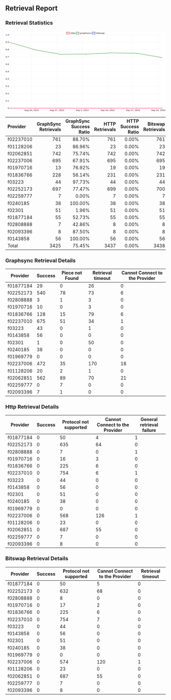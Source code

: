 ## Retrieval Report
### Retrieval Statistics
<img src="https://raw.githubusercontent.com/data-preservation-programs/filplus-checker-assets/main/filecoin-project/filecoin-plus-large-datasets/issues/2094/1695777450210.png"/>

| Provider  | GraphSync Retrievals | GraphSync Success Ratio | HTTP Retrievals | HTTP Success Ratio | Bitswap Retrievals | Bitswap Success Ratio |
| :-------- | -------------------: | ----------------------: | --------------: | -----------------: | -----------------: | --------------------: |
| f02237010 |                  761 |                  88.70% |             761 |              0.00% |                761 |                 0.00% |
| f01128206 |                   23 |                  86.96% |              23 |              0.00% |                 23 |                 0.00% |
| f02062851 |                  742 |                  75.74% |             742 |              0.00% |                742 |                 0.00% |
| f02237006 |                  695 |                  67.91% |             695 |              0.00% |                695 |                 0.00% |
| f01970716 |                   13 |                  76.92% |              19 |              0.00% |                 19 |                 0.00% |
| f01836766 |                  228 |                  56.14% |             231 |              0.00% |                231 |                 0.00% |
| f03223    |                   44 |                  97.73% |              44 |              0.00% |                 44 |                 0.00% |
| f02252173 |                  697 |                  77.47% |             699 |              0.00% |                700 |                 0.00% |
| f02259777 |                    7 |                   0.00% |               7 |              0.00% |                  7 |                 0.00% |
| f0240185  |                   38 |                 100.00% |              38 |              0.00% |                 38 |                 0.00% |
| f02301    |                   51 |                   1.96% |              51 |              0.00% |                 51 |                 0.00% |
| f01877184 |                   55 |                  52.73% |              55 |              0.00% |                 55 |                 0.00% |
| f02808888 |                    7 |                  42.86% |               8 |              0.00% |                  8 |                 0.00% |
| f02093396 |                    8 |                  87.50% |               8 |              0.00% |                  8 |                 0.00% |
| f0143858  |                   56 |                 100.00% |              56 |              0.00% |                 56 |                 0.00% |
| Total     |                 3425 |                  75.45% |            3437 |              0.00% |               3438 |                 0.00% |

### Graphsync Retrieval Details
| Provider  | Success | Piece not Found | Retrieval timeout | Cannot Connect to the Provider |
| --------- | ------- | --------------- | ----------------- | ------------------------------ |
| f01877184 | 29      | 0               | 26                | 0                              |
| f02252173 | 540     | 78              | 73                | 6                              |
| f02808888 | 3       | 1               | 3                 | 0                              |
| f01970716 | 10      | 0               | 3                 | 0                              |
| f01836766 | 128     | 15              | 79                | 6                              |
| f02237010 | 675     | 51              | 34                | 1                              |
| f03223    | 43      | 0               | 1                 | 0                              |
| f0143858  | 56      | 0               | 0                 | 0                              |
| f02301    | 1       | 0               | 50                | 0                              |
| f0240185  | 38      | 0               | 0                 | 0                              |
| f01969779 | 0       | 0               | 0                 | 0                              |
| f02237006 | 472     | 35              | 170               | 18                             |
| f01128206 | 20      | 2               | 1                 | 0                              |
| f02062851 | 562     | 89              | 70                | 21                             |
| f02259777 | 0       | 7               | 0                 | 0                              |
| f02093396 | 7       | 1               | 0                 | 0                              |

### Http Retrieval Details
| Provider  | Success | Protocol not supported | Cannot Connect to the Provider | General retrieval failure |
| --------- | ------- | ---------------------- | ------------------------------ | ------------------------- |
| f01877184 | 0       | 50                     | 4                              | 1                         |
| f02252173 | 0       | 635                    | 64                             | 0                         |
| f02808888 | 0       | 7                      | 0                              | 1                         |
| f01970716 | 0       | 16                     | 3                              | 0                         |
| f01836766 | 0       | 225                    | 6                              | 0                         |
| f02237010 | 0       | 754                    | 6                              | 1                         |
| f03223    | 0       | 44                     | 0                              | 0                         |
| f0143858  | 0       | 56                     | 0                              | 0                         |
| f02301    | 0       | 51                     | 0                              | 0                         |
| f0240185  | 0       | 38                     | 0                              | 0                         |
| f01969779 | 0       | 0                      | 0                              | 0                         |
| f02237006 | 0       | 568                    | 126                            | 1                         |
| f01128206 | 0       | 23                     | 0                              | 0                         |
| f02062851 | 0       | 687                    | 55                             | 0                         |
| f02259777 | 0       | 7                      | 0                              | 0                         |
| f02093396 | 0       | 8                      | 0                              | 0                         |

### Bitswap Retrieval Details
| Provider  | Success | Protocol not supported | Cannot Connect to the Provider | Retrieval timeout |
| --------- | ------- | ---------------------- | ------------------------------ | ----------------- |
| f01877184 | 0       | 50                     | 5                              | 0                 |
| f02252173 | 0       | 632                    | 68                             | 0                 |
| f02808888 | 0       | 8                      | 0                              | 0                 |
| f01970716 | 0       | 17                     | 2                              | 0                 |
| f01836766 | 0       | 225                    | 6                              | 0                 |
| f02237010 | 0       | 754                    | 7                              | 0                 |
| f03223    | 0       | 44                     | 0                              | 0                 |
| f0143858  | 0       | 56                     | 0                              | 0                 |
| f02301    | 0       | 51                     | 0                              | 0                 |
| f0240185  | 0       | 38                     | 0                              | 0                 |
| f01969779 | 0       | 0                      | 0                              | 0                 |
| f02237006 | 0       | 574                    | 120                            | 1                 |
| f01128206 | 0       | 23                     | 0                              | 0                 |
| f02062851 | 0       | 687                    | 55                             | 0                 |
| f02259777 | 0       | 7                      | 0                              | 0                 |
| f02093396 | 0       | 8                      | 0                              | 0                 |
